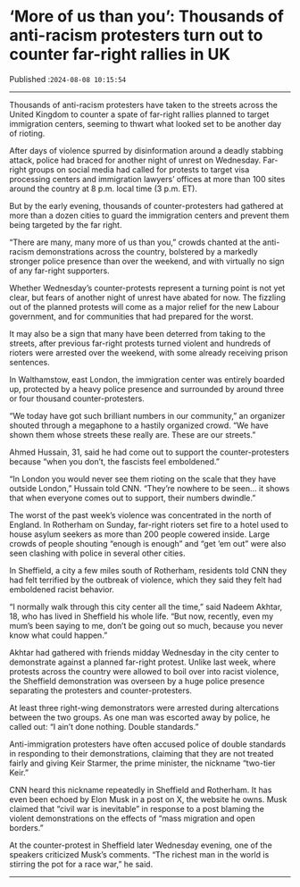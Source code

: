 # ‘More of us than you’: Thousands of anti-racism protesters turn out to counter far-right rallies in UK

Published :`2024-08-08 10:15:54`

---

Thousands of anti-racism protesters have taken to the streets across the United Kingdom to counter a spate of far-right rallies planned to target immigration centers, seeming to thwart what looked set to be another day of rioting.

After days of violence spurred by disinformation around a deadly stabbing attack, police had braced for another night of unrest on Wednesday. Far-right groups on social media had called for protests to target visa processing centers and immigration lawyers’ offices at more than 100 sites around the country at 8 p.m. local time (3 p.m. ET).

But by the early evening, thousands of counter-protesters had gathered at more than a dozen cities to guard the immigration centers and prevent them being targeted by the far right.

“There are many, many more of us than you,” crowds chanted at the anti-racism demonstrations across the country, bolstered by a markedly stronger police presence than over the weekend, and with virtually no sign of any far-right supporters.

Whether Wednesday’s counter-protests represent a turning point is not yet clear, but fears of another night of unrest have abated for now. The fizzling out of the planned protests will come as a major relief for the new Labour government, and for communities that had prepared for the worst.

It may also be a sign that many have been deterred from taking to the streets, after previous far-right protests turned violent and hundreds of rioters were arrested over the weekend, with some already receiving prison sentences.

In Walthamstow, east London, the immigration center was entirely boarded up, protected by a heavy police presence and surrounded by around three or four thousand counter-protesters.

“We today have got such brilliant numbers in our community,” an organizer shouted through a megaphone to a hastily organized crowd. “We have shown them whose streets these really are. These are our streets.”

Ahmed Hussain, 31, said he had come out to support the counter-protesters because “when you don’t, the fascists feel emboldened.”

“In London you would never see them rioting on the scale that they have outside London,” Hussain told CNN. “They’re nowhere to be seen… it shows that when everyone comes out to support, their numbers dwindle.”

The worst of the past week’s violence was concentrated in the north of England. In Rotherham on Sunday, far-right rioters set fire to a hotel used to house asylum seekers as more than 200 people cowered inside. Large crowds of people shouting “enough is enough” and “get ’em out” were also seen clashing with police in several other cities.

In Sheffield, a city a few miles south of Rotherham, residents told CNN they had felt terrified by the outbreak of violence, which they said they felt had emboldened racist behavior.

“I normally walk through this city center all the time,” said Nadeem Akhtar, 18, who has lived in Sheffield his whole life. “But now, recently, even my mum’s been saying to me, don’t be going out so much, because you never know what could happen.”

Akhtar had gathered with friends midday Wednesday in the city center to demonstrate against a planned far-right protest. Unlike last week, where protests across the country were allowed to boil over into racist violence, the Sheffield demonstration was overseen by a huge police presence separating the protesters and counter-protesters.

At least three right-wing demonstrators were arrested during altercations between the two groups. As one man was escorted away by police, he called out: “I ain’t done nothing. Double standards.”

Anti-immigration protesters have often accused police of double standards in responding to their demonstrations, claiming that they are not treated fairly and giving Keir Starmer, the prime minister, the nickname “two-tier Keir.”

CNN heard this nickname repeatedly in Sheffield and Rotherham. It has even been echoed by Elon Musk in a post on X, the website he owns. Musk claimed that “civil war is inevitable” in response to a post blaming the violent demonstrations on the effects of “mass migration and open borders.”

At the counter-protest in Sheffield later Wednesday evening, one of the speakers criticized Musk’s comments. “The richest man in the world is stirring the pot for a race war,” he said.

---

